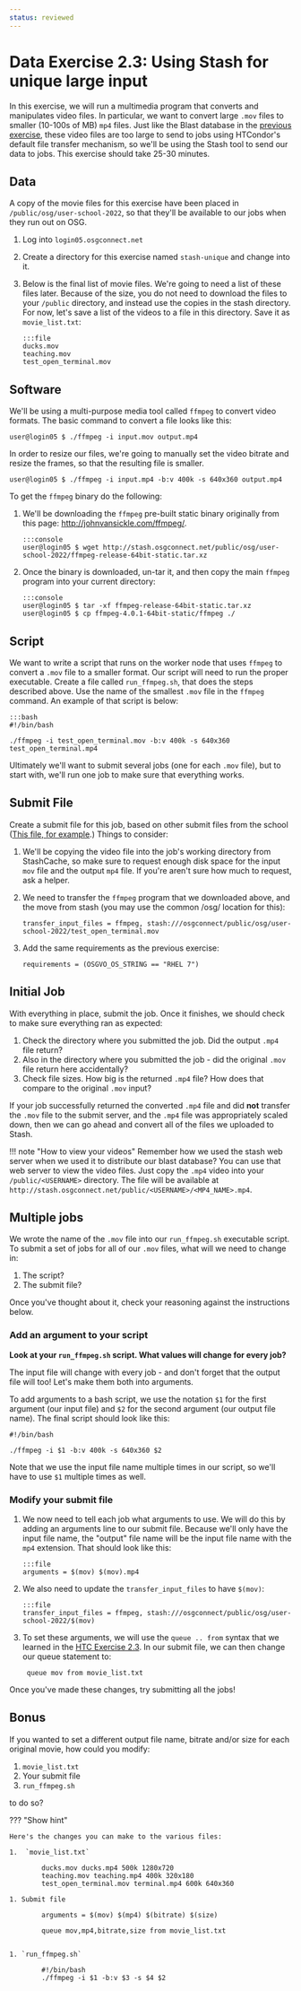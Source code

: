 ```yaml
---
status: reviewed
---
```


Data Exercise 2.3: Using Stash for unique large input
=========================================================

In this exercise, we will run a multimedia program that converts and manipulates video files.
In particular, we want to convert large `.mov` files to smaller (10-100s of MB) `mp4` files.
Just like the Blast database in the [previous exercise](../part2-ex2-stash-shared), these video
files are too large to send to jobs using HTCondor's default file transfer mechanism, so we'll be using the Stash tool
to send our data to jobs. This exercise should take 25-30 minutes.

Data
----

A copy of the movie files for this exercise have been placed in `/public/osg/user-school-2022`, so that they'll be available to our jobs when they run out on OSG.

1.  Log into `login05.osgconnect.net`
1.  Create a directory for this exercise named `stash-unique` and change into it.
1.  Below is the final list of movie files.  We're going to need a list of these files later. Because of the size, you do not need to download the files to your `/public` directory, and instead use the copies in the stash directory.
    For now, let's save a list of the videos to a file in this directory.  Save it as `movie_list.txt`: 

        :::file
        ducks.mov
        teaching.mov
        test_open_terminal.mov

Software
--------

We'll be using a multi-purpose media tool called `ffmpeg`  to convert video formats.
The basic command to convert a file looks like this: 

``` console
user@login05 $ ./ffmpeg -i input.mov output.mp4
```

In order to resize our files, we're going to manually set the video bitrate and resize the frames, so that the resulting
file is smaller.

``` console
user@login05 $ ./ffmpeg -i input.mp4 -b:v 400k -s 640x360 output.mp4
```

To get the `ffmpeg` binary do the following:

1.  We'll be downloading the `ffmpeg` pre-built static binary originally from this page: <http://johnvansickle.com/ffmpeg/>. 

        :::console
        user@login05 $ wget http://stash.osgconnect.net/public/osg/user-school-2022/ffmpeg-release-64bit-static.tar.xz

1.  Once the binary is downloaded, un-tar it, and then copy the main `ffmpeg` program into your current directory: 

        :::console
        user@login05 $ tar -xf ffmpeg-release-64bit-static.tar.xz
        user@login05 $ cp ffmpeg-4.0.1-64bit-static/ffmpeg ./

Script
------

We want to write a script that runs on the worker node that uses `ffmpeg` to convert a `.mov` file to a smaller format.
Our script will need to run the proper executable. Create a file called `run_ffmpeg.sh`, that does the steps described above.
Use the name of the smallest `.mov` file in the `ffmpeg` command.
An example of that script is below: 

    :::bash
    #!/bin/bash

    ./ffmpeg -i test_open_terminal.mov -b:v 400k -s 640x360 test_open_terminal.mp4

Ultimately we'll want to submit several jobs (one for each `.mov` file), but to start with, we'll run one job to make
sure that everything works.

Submit File
-----------

Create a submit file for this job, based on other submit files from the school
([This file, for example](../part1-ex2-file-transfer#start-with-a-test-submit-file).)
Things to consider:

1.  We'll be copying the video file into the job's working directory from StashCache, so make sure to request enough disk space for the
    input `mov` file and the output `mp4` file.
    If you're aren't sure how much to request, ask a helper.

1.  We need to transfer the `ffmpeg` program that we downloaded above, and the move from stash (you may 
    use the common /osg/ location for this):

        transfer_input_files = ffmpeg, stash:///osgconnect/public/osg/user-school-2022/test_open_terminal.mov

1.  Add the same requirements as the previous exercise: 

        requirements = (OSGVO_OS_STRING == "RHEL 7")

Initial Job
-----------

With everything in place, submit the job. Once it finishes, we should check to make sure everything ran as expected:

1.  Check the directory where you submitted the job. Did the output `.mp4` file return?
2.  Also in the directory where you submitted the job - did the original `.mov` file return here accidentally?
3.  Check file sizes. How big is the returned `.mp4` file? How does that compare to the original `.mov` input?

If your job successfully returned the converted `.mp4` file and did **not** transfer the `.mov` file to the submit
server, and the `.mp4` file was appropriately scaled down, then we can go ahead and convert all of the files we uploaded
to Stash.

!!! note "How to view your videos"
    Remember how we used the stash web server when we used it to distribute our blast database?  You can use that web server to view the video files.  Just copy the `.mp4` video into your `/public/<USERNAME>` directory.  The file will be available at `http://stash.osgconnect.net/public/<USERNAME>/<MP4_NAME>.mp4`.

Multiple jobs
-------------

We wrote the name of the `.mov` file into our `run_ffmpeg.sh` executable script.
To submit a set of jobs for all of our `.mov` files, what will we need to change in:

1. The script?
1. The submit file?

Once you've thought about it, check your reasoning against the instructions below.

### Add an argument to your script

**Look at your `run_ffmpeg.sh` script. What values will change for every job?**

The input file will change with every job - and don't forget that the output file will too! Let's make them both into
arguments.

To add arguments to a bash script, we use the notation `$1` for the first argument (our input file) and `$2` for the
second argument (our output file name).
The final script should look like this: 

``` file
#!/bin/bash

./ffmpeg -i $1 -b:v 400k -s 640x360 $2
```

Note that we use the input file name multiple times in our script, so we'll have to use `$1` multiple times as well.

### Modify your submit file

1.  We now need to tell each job what arguments to use.
    We will do this by adding an arguments line to our submit file.
    Because we'll only have the input file name, the "output" file name will be the input file name with the `mp4`
    extension.
    That should look like this: 

        :::file
        arguments = $(mov) $(mov).mp4

1.  We also need to update the `transfer_input_files` to have `$(mov)`:

        :::file
        transfer_input_files = ffmpeg, stash:///osgconnect/public/osg/user-school-2022/$(mov)

1. To set these arguments, we will use the `queue .. from` syntax that we learned in the 
   [HTC Exercise 2.3](../../htc/part2-ex3-queue-from).
   In our submit file, we can then change our queue statement to:

        queue mov from movie_list.txt

Once you've made these changes, try submitting all the jobs!

Bonus
-----

If you wanted to set a different output file name, bitrate and/or size for each original movie, how could you modify:

1.  `movie_list.txt` 
2. Your submit file 
3. `run_ffmpeg.sh`

to do so?



??? "Show hint"

    Here's the changes you can make to the various files:
    
    1.  `movie_list.txt` 
    
            ducks.mov ducks.mp4 500k 1280x720
            teaching.mov teaching.mp4 400k 320x180
            test_open_terminal.mov terminal.mp4 600k 640x360
    
    1. Submit file
    
            arguments = $(mov) $(mp4) $(bitrate) $(size)
    
            queue mov,mp4,bitrate,size from movie_list.txt
    
    
    1. `run_ffmpeg.sh`
    
            #!/bin/bash
            ./ffmpeg -i $1 -b:v $3 -s $4 $2



